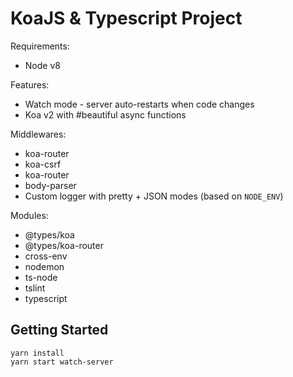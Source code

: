 # KoaJS & Typescript Project

Requirements:
 * Node v8

Features:
 * Watch mode - server auto-restarts when code changes
 * Koa v2 with #beautiful async functions

Middlewares:
 * koa-router
 * koa-csrf
 * koa-router
 * body-parser
 * Custom logger with pretty + JSON modes (based on `NODE_ENV`)

Modules:
 * @types/koa
 * @types/koa-router
 * cross-env
 * nodemon
 * ts-node
 * tslint
 * typescript

## Getting Started

```
yarn install
yarn start watch-server

```
